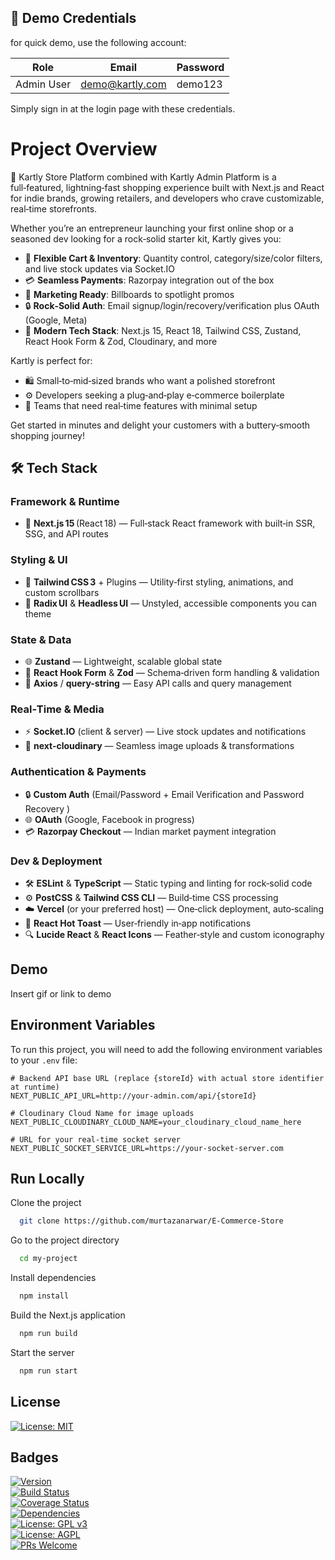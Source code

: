 ## 🧪 Demo Credentials

for quick demo, use the following account:

| Role       | Email                     | Password   |
| ---------- | ------------------------- | ---------- |
| Admin User | demo@kartly.com     | demo123  |

Simply sign in at the login page with these credentials.
# Project Overview

🛒 Kartly Store Platform combined with Kartly Admin Platform is a full‑featured, lightning‑fast shopping experience built with Next.js and React for indie brands, growing retailers, and developers who crave customizable, real‑time storefronts.

Whether you’re an entrepreneur launching your first online shop or a seasoned dev looking for a rock‑solid starter kit, Kartly gives you:

- 🛒 **Flexible Cart & Inventory**: Quantity control, category/size/color filters, and live stock updates via Socket.IO  
- 💳 **Seamless Payments**: Razorpay integration out of the box  
- 📣 **Marketing Ready**: Billboards to spotlight promos  
- 🔒 **Rock‑Solid Auth**: Email signup/login/recovery/verification plus OAuth (Google, Meta)  
- 📐 **Modern Tech Stack**: Next.js 15, React 18, Tailwind CSS, Zustand, React Hook Form & Zod, Cloudinary, and more  

Kartly is perfect for:  
- 🛍️ Small‑to‑mid‑sized brands who want a polished storefront  
- ⚙️ Developers seeking a plug‑and‑play e‑commerce boilerplate  
- 🚀 Teams that need real‑time features with minimal setup  

Get started in minutes and delight your customers with a buttery‑smooth shopping journey!  


## 🛠 Tech Stack

### Framework & Runtime
- 🚀 **Next.js 15** (React 18) — Full‑stack React framework with built‑in SSR, SSG, and API routes  

### Styling & UI
- 🎨 **Tailwind CSS 3** + Plugins — Utility‑first styling, animations, and custom scrollbars  
- 🧩 **Radix UI** & **Headless UI** — Unstyled, accessible components you can theme  

### State & Data
- 🌐 **Zustand** — Lightweight, scalable global state  
- 🔄 **React Hook Form** & **Zod** — Schema‑driven form handling & validation  
- 🔗 **Axios** / **query-string** — Easy API calls and query management  

### Real‑Time & Media
- ⚡ **Socket.IO** (client & server) — Live stock updates and notifications  
- 📸 **next-cloudinary** — Seamless image uploads & transformations  

### Authentication & Payments
- 🔒 **Custom Auth** (Email/Password + Email Verification and Password Recovery )  
- 🌐 **OAuth** (Google, Facebook in progress)  
- 💳 **Razorpay Checkout** — Indian market payment integration  

### Dev & Deployment
- 🛠️ **ESLint** & **TypeScript** — Static typing and linting for rock‑solid code  
- ⚙️ **PostCSS** & **Tailwind CSS CLI** — Build‑time CSS processing  
- ☁️ **Vercel** (or your preferred host) — One‑click deployment, auto‑scaling  
- 🎁 **React Hot Toast** — User‑friendly in‑app notifications  
- 🔍 **Lucide React** & **React Icons** — Feather‑style and custom iconography  

## Demo

Insert gif or link to demo


## Environment Variables

To run this project, you will need to add the following environment variables to your `.env` file:

```env
# Backend API base URL (replace {storeId} with actual store identifier at runtime)
NEXT_PUBLIC_API_URL=http://your-admin.com/api/{storeId}

# Cloudinary Cloud Name for image uploads
NEXT_PUBLIC_CLOUDINARY_CLOUD_NAME=your_cloudinary_cloud_name_here

# URL for your real-time socket server
NEXT_PUBLIC_SOCKET_SERVICE_URL=https://your-socket-server.com

```


## Run Locally

Clone the project

```bash
  git clone https://github.com/murtazanarwar/E-Commerce-Store
```

Go to the project directory

```bash
  cd my-project
```

Install dependencies

```bash
  npm install
```

Build the Next.js application

```bash
  npm run build
```

Start the server

```bash
  npm run start
```


## License

[![License: MIT](https://img.shields.io/badge/License-MIT-green.svg)](https://choosealicense.com/licenses/mit/)  

## Badges
[![Version](https://img.shields.io/npm/v/e-commerce-platform.svg)](https://www.npmjs.com/package/e-commerce-platform)  
[![Build Status](https://img.shields.io/github/actions/workflow/status/your-username/e-commerce-platform/ci.yml?branch=main)](https://github.com/your-username/e-commerce-platform/actions)  
[![Coverage Status](https://img.shields.io/codecov/c/gh/your-username/e-commerce-platform/main.svg)](https://codecov.io/gh/your-username/e-commerce-platform)  
[![Dependencies](https://img.shields.io/librariesio/release/npm/e-commerce-platform)](https://libraries.io/npm/e-commerce-platform)  
[![License: GPL v3](https://img.shields.io/badge/License-GPL%20v3-yellow.svg)](https://opensource.org/licenses/GPL-3.0)  
[![License: AGPL](https://img.shields.io/badge/License-AGPL-blue.svg)](http://www.gnu.org/licenses/agpl-3.0)  
[![PRs Welcome](https://img.shields.io/badge/PRs-welcome-brightgreen.svg)](https://github.com/your-username/e-commerce-platform/pulls)  
